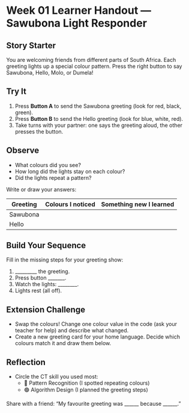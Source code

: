 # Week 01 Learner Handout — Sawubona Light Responder

## Story Starter
You are welcoming friends from different parts of South Africa. Each greeting lights up a special colour pattern. Press the right button to say Sawubona, Hello, Molo, or Dumela!

## Try It
1. Press **Button A** to send the Sawubona greeting (look for red, black, green).
2. Press **Button B** to send the Hello greeting (look for blue, white, red).
3. Take turns with your partner: one says the greeting aloud, the other presses the button.

## Observe
- What colours did you see?
- How long did the lights stay on each colour?
- Did the lights repeat a pattern?

Write or draw your answers:

| Greeting | Colours I noticed | Something new I learned |
| --- | --- | --- |
| Sawubona | | |
| Hello | | |

## Build Your Sequence
Fill in the missing steps for your greeting show:
1. _________ the greeting.
2. Press button _______.
3. Watch the lights: ________.
4. Lights rest (all off).

## Extension Challenge
- Swap the colours! Change one colour value in the code (ask your teacher for help) and describe what changed.
- Create a new greeting card for your home language. Decide which colours match it and draw them below.

## Reflection
- Circle the CT skill you used most:
  - 🔵 Pattern Recognition (I spotted repeating colours)
  - 🟢 Algorithm Design (I planned the greeting steps)

Share with a friend: “My favourite greeting was ______ because ______.”
